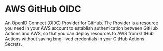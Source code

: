 # AWS GitHub OIDC

An OpenID Connect (OIDC) Provider for GitHub. The Provider is a resource you need in your AWS account to establish authentication between GitHub Actions and AWS, so that you can deploy resources to AWS from GitHub Actions without saving long-lived credentials in your GitHub Actions Secrets.
